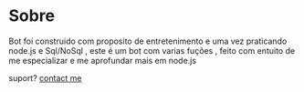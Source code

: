 # Sobre 
Bot foi construido com proposito de entretenimento e uma vez praticando node.js e Sql/NoSql , este é um bot com varias fuções , feito com entuito de me especializar e me aprofundar mais em node.js 

suport? [contact me](https://t.me/Im_karmah)

